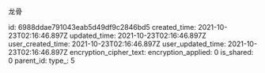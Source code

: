 龙骨

id: 6988ddae791043eab5d49df9c2846bd5
created_time: 2021-10-23T02:16:46.897Z
updated_time: 2021-10-23T02:16:46.897Z
user_created_time: 2021-10-23T02:16:46.897Z
user_updated_time: 2021-10-23T02:16:46.897Z
encryption_cipher_text: 
encryption_applied: 0
is_shared: 0
parent_id: 
type_: 5